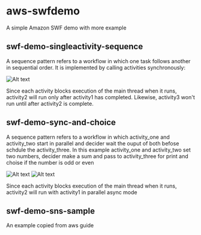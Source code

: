 aws-swfdemo
===========

A simple Amazon SWF demo with more example

swf-demo-singleactivity-sequence
--------------------------------
A sequence pattern refers to a workflow in which one task follows another in sequential order. It is implemented by calling activities synchronously:

![Alt text](http://docs.aws.amazon.com/amazonswf/latest/awsrbflowguide/images/wp-sequence.png "SWF Sequence")

Since each activity blocks execution of the main thread when it runs, activity2 will run only after activity1 has completed. Likewise, activity3 won't run until after activity2 is complete.

swf-demo-sync-and-choice
--------------------------------
A sequence pattern refers to a workflow in which activity_one and activity_two start in parallel and decider wait the ouput of both befose schdule the activity_three. In this example activity_one and activity_two set two numbers, decider make a sum and pass to activity_three for print and choise if the number is odd or even

![Alt text](http://docs.aws.amazon.com/amazonswf/latest/awsrbflowguide/images/wp-synchronize.png "SWF Sync")
![Alt text](http://docs.aws.amazon.com/amazonswf/latest/awsrbflowguide/images/wp-exclusive-choice.png "SWF Choise")

Since each activity blocks execution of the main thread when it runs, activity2 will run with activity1 in parallel async mode

swf-demo-sns-sample
--------------------------------
An example copied from aws guide



